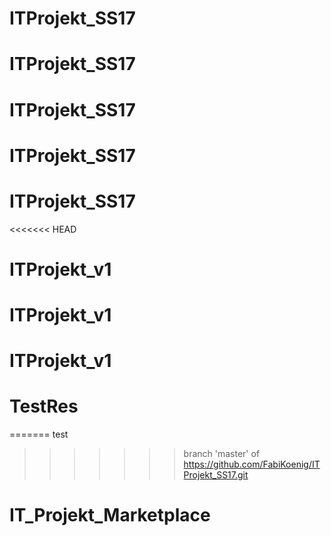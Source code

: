 # ITProjekt_SS17
# ITProjekt_SS17
# ITProjekt_SS17
# ITProjekt_SS17
# ITProjekt_SS17
<<<<<<< HEAD
# ITProjekt_v1
# ITProjekt_v1
# ITProjekt_v1
# TestRes
=======
test
>>>>>>> branch 'master' of https://github.com/FabiKoenig/ITProjekt_SS17.git
# IT_Projekt_Marketplace
